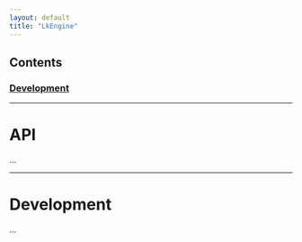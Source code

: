 ```yaml
---
layout: default
title: "LkEngine"
---
```


## Contents 
### [Development](./Development.md)

---

# API
...

---

# Development
...

